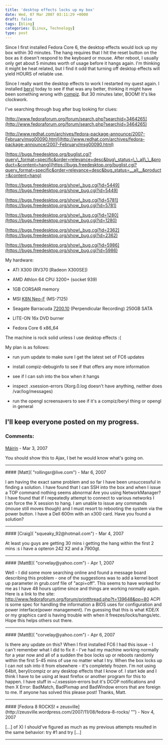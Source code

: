 ```yaml
---
title: 'desktop effects locks up my box'
date: Wed, 07 Mar 2007 03:11:29 +0000
draft: false
tags: [bling]
categories: [Linux, Technology]
type: post
---
```


Since I first installed Fedora Core 6, the desktop effects would lock up my box within 30 minutes. The hang requires that I hit the reset button on the box as it doesn't respond to the keyboard or mouse. After reboot, I usually only get about 5 minutes worth of usage before it hangs again. I'm thinking it might be heat related, but I find it odd that turning off desktop effects will yield HOURS of reliable use.

Since I really want the desktop effects to work I restarted my quest again. I installed [beryl](http://www.beryl-project.org/) today to see if that was any better, thinking it might have been something wrong with [compiz](http://www.go-compiz.org/index.php?title=Main_Page). But 30 minutes later, BOOM! It's like clockwork.

I've searching through bug after bug looking for clues:

[http://www.fedoraforum.org/forum/search.php?searchid=3464265](http://www.fedoraforum.org/forum/search.php?searchid=3464265)

[http://www.redhat.com/archives/fedora-package-announce/2007-February/msg00090.html](http://www.redhat.com/archives/fedora-package-announce/2007-February/msg00090.html)

[https://bugs.freedesktop.org/buglist.cgi?query\_format=specific&order=relevance+desc&bug\_status=\_\_all\_\_&product=&content=hang](https://bugs.freedesktop.org/buglist.cgi?query_format=specific&order=relevance+desc&bug_status=__all__&product=&content=hang)

[https://bugs.freedesktop.org/show\_bug.cgi?id=5449](https://bugs.freedesktop.org/show_bug.cgi?id=5449)

[https://bugs.freedesktop.org/show\_bug.cgi?id=5781](https://bugs.freedesktop.org/show_bug.cgi?id=5781)

[https://bugs.freedesktop.org/show\_bug.cgi?id=1280](https://bugs.freedesktop.org/show_bug.cgi?id=1280)

[https://bugs.freedesktop.org/show\_bug.cgi?id=2362](https://bugs.freedesktop.org/show_bug.cgi?id=2362)

[https://bugs.freedesktop.org/show\_bug.cgi?id=5986](https://bugs.freedesktop.org/show_bug.cgi?id=5986)

My hardware:

*   ATI X300 (RV370 \[Radeon X300SE\])

*   AMD Athlon 64 CPU 3200+ (socket 939)

*   1GB CORSAIR memory

*   MSI [K8N Neo-F](http://www.msi.com.tw/program/products/mainboard/mbd/pro_mbd_detail.php?UID=652) (MS-7125)

*   Seagate Barracuda [7200.10](http://www.seagate.com/ww/v/index.jsp?vgnextoid=a62099f4fa74c010VgnVCM100000dd04090aRCRD&locale=en-US) (Perpendicular Recording) 250GB SATA

*   LITE-ON 16x DVD burner

*   Fedora Core 6 x86\_64

The machine is rock solid unless I use desktop effects :(

My plan is as follows:

*   run yum update to make sure I get the latest set of FC6 updates

*   install compiz-debuginfo to see if that offers any more information

*   see if I can ssh into the box when it hangs

*   inspect .xsession-errors (Xorg.0.log doesn't have anything, neither does /var/log/messages)

*   run the opengl screensavers to see if it's a compiz/beryl thing or opengl in general

I'll keep everyone posted on my progress.
---
### Comments:
#### 
[Máirín](http://mihmo.livejournal.com/ "mairin@gmail.com") - <time datetime="2007-03-07 22:05:18">Mar 3, 2007</time>

You should show this to Ajax, I bet he would know what's going on.
<hr />
#### 
[Matt]( "rollingsr@live.com") - <time datetime="2007-03-17 21:57:17">Mar 6, 2007</time>

I am having the exact same problem and so far I have been unsuccessful in finding a solution. I have found that I can SSH into the box and when I issue a TOP command nothing seems abnormal Are you using NetworkManager? I have found that if I repeatedly attempt to connect to various networks I can force the X session to hang. I am unable to issue any commands (mouse still moves though) and I must resort to rebooting the system via the power button. I have a Dell 600m with an x300 card. Have you found a solution?
<hr />
#### 
[Craig]( "squeaky_92@hotmail.com") - <time datetime="2007-03-29 13:02:46">Mar 4, 2007</time>

At least you guys are getting 30 mins i getting the hang within the first 2 mins :s i have a opteron 242 X2 and a 7900gt.
<hr />
#### 
[MattB]( "corvelay@yahoo.com") - <time datetime="2007-04-23 01:48:12">Apr 1, 2007</time>

Well - I did some more searching online and found a message board describing this problem - one of the suggestions was to add a kernel boot up parameter in grub.conf file of "acpi=off". This seems to have worked for me as I have 48 hours uptime since and things are working normally again. Here is a link to the site: http://www.fedoraforum.org/forum/printthread.php?t=139648&pp=80 ACPI is some spec for handling the information a BIOS uses for configuration and power interface(power management). I'm guessing that this is what KDE/X or my graphics card is having trouble with when it freezes/locks/hangs/etc. Hope this helps others out there.
<hr />
#### 
[MattB]( "corvelay@yahoo.com") - <time datetime="2007-04-21 04:29:54">Apr 6, 2007</time>

Is there any update on this? When I first installed FC6 I had this issue - I can't remember what I did to fix it - I've had my machine working normally for a year now and all of a sudden the box locks up or reboots randomly within the first 5-45 mins of use no matter what I try. When the box locks up I can not ssh into it from elsewhere - it's completely frozen. I'm not using 64bit, beryl/compiz or any desktop effects that I know of. I start kde and I think I have to be using at least firefox or another program for this to happen. I have stuff in ~/.xsession-errors but it's DCOP notifications and then X Error: BadMatch, BadPixmap and BadWindow errors that are foreign to me. If anyone has solved this please post! Thanks, Matt.
<hr />
#### 
[Fedora 8 ROCKS! &laquo; zeusville](http://zeusville.wordpress.com/2007/11/08/fedora-8-rocks/ "") - <time datetime="2007-11-08 10:44:57">Nov 4, 2007</time>

\[...\] of X) I should’ve figured as much as my previous attempts resulted in the same behavior: try #1 and try \[...\]
<hr />
